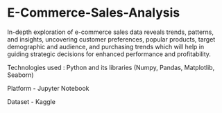 # E-Commerce-Sales-Analysis


In-depth exploration of e-commerce sales data reveals trends, patterns, and insights, uncovering customer preferences, popular products, target demographic and audience, and purchasing trends which will help in guiding strategic decisions for enhanced performance and profitability.

Technologies used : Python and its libraries (Numpy, Pandas, Matplotlib, Seaborn)

Platform - Jupyter Notebook

Dataset - Kaggle


